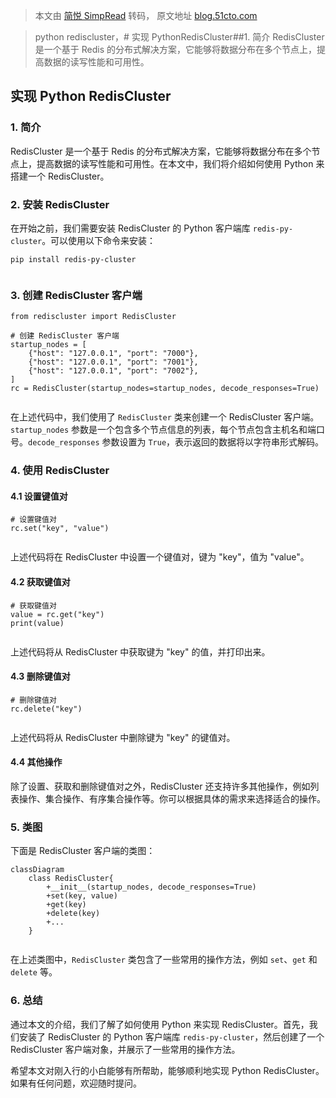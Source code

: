 > 本文由 [简悦 SimpRead](http://ksria.com/simpread/) 转码， 原文地址 [blog.51cto.com](https://blog.51cto.com/u_16175462/7184361?u_atoken=7ef5a0e1-edf0-4fca-8040-8ee702dc2d72&u_asession=01_mwzUqy_h-zpE-qaFjP9d__wHhZPg0XQ22XWrqIaFV0vxwnu0syJn1a7nSuZuMPyIPK_fdLAz7MpO-SnIjMN99sq8AL43dpOnCClYrgFm6o&u_asig=05qqfmDpV5jnzQ3zaOR-kKvne9Nz8Uv5jFJkjmW8XmOy_oGYvRUpVljqyQ1Vjyyye-UMvHnVX23pKXPjSp39f_nJR-Jw6kF0_Bve89stco5RI_ikjkG_Lr1EFFvOhNBi6dr0nKKd8FIYJXuHUUqQKbq0sNSGg4ey7QRxRtlYkWuxw8TRMMZ9gVQsLit2Ub4ZEkksmHjM0JOodanL5-M1Qs1b4kucllDYQRdu8uwJFD5anGcQqYMr_L3BsazqdnGWSEMjjKO8aMFD9lNUvZHmxHqJplYe2YTM4uAHYzuYlDW4fY94r_LXIIil3Y3aVPRGAe&u_aref=lOV6C4aGSORiTSg4ateeI9K%2Fzyc%3D)

> python rediscluster，# 实现 PythonRedisCluster##1. 简介 RedisCluster 是一个基于 Redis 的分布式解决方案，它能够将数据分布在多个节点上，提高数据的读写性能和可用性。

实现 Python RedisCluster
----------------------

### 1. 简介

RedisCluster 是一个基于 Redis 的分布式解决方案，它能够将数据分布在多个节点上，提高数据的读写性能和可用性。在本文中，我们将介绍如何使用 Python 来搭建一个 RedisCluster。

### 2. 安装 RedisCluster

在开始之前，我们需要安装 RedisCluster 的 Python 客户端库 `redis-py-cluster`。可以使用以下命令来安装：

```
pip install redis-py-cluster


```

### 3. 创建 RedisCluster 客户端

```
from rediscluster import RedisCluster

# 创建 RedisCluster 客户端
startup_nodes = [
    {"host": "127.0.0.1", "port": "7000"},
    {"host": "127.0.0.1", "port": "7001"},
    {"host": "127.0.0.1", "port": "7002"},
]
rc = RedisCluster(startup_nodes=startup_nodes, decode_responses=True)


```

在上述代码中，我们使用了 `RedisCluster` 类来创建一个 RedisCluster 客户端。`startup_nodes` 参数是一个包含多个节点信息的列表，每个节点包含主机名和端口号。`decode_responses` 参数设置为 `True`，表示返回的数据将以字符串形式解码。

### 4. 使用 RedisCluster

#### 4.1 设置键值对

```
# 设置键值对
rc.set("key", "value")


```

上述代码将在 RedisCluster 中设置一个键值对，键为 "key"，值为 "value"。

#### 4.2 获取键值对

```
# 获取键值对
value = rc.get("key")
print(value)


```

上述代码将从 RedisCluster 中获取键为 "key" 的值，并打印出来。

#### 4.3 删除键值对

```
# 删除键值对
rc.delete("key")


```

上述代码将从 RedisCluster 中删除键为 "key" 的键值对。

#### 4.4 其他操作

除了设置、获取和删除键值对之外，RedisCluster 还支持许多其他操作，例如列表操作、集合操作、有序集合操作等。你可以根据具体的需求来选择适合的操作。

### 5. 类图

下面是 RedisCluster 客户端的类图：

```
classDiagram
    class RedisCluster{
        +__init__(startup_nodes, decode_responses=True)
        +set(key, value)
        +get(key)
        +delete(key)
        +...
    }


```

在上述类图中，`RedisCluster` 类包含了一些常用的操作方法，例如 `set`、`get` 和 `delete` 等。

### 6. 总结

通过本文的介绍，我们了解了如何使用 Python 来实现 RedisCluster。首先，我们安装了 RedisCluster 的 Python 客户端库 `redis-py-cluster`，然后创建了一个 RedisCluster 客户端对象，并展示了一些常用的操作方法。

希望本文对刚入行的小白能够有所帮助，能够顺利地实现 Python RedisCluster。如果有任何问题，欢迎随时提问。